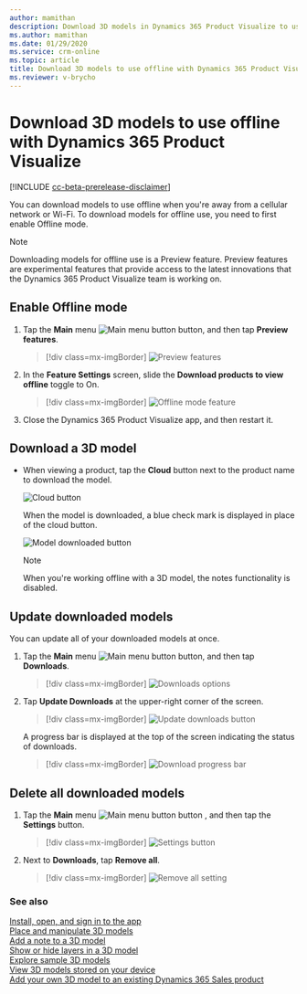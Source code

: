 ```yaml
---
author: mamithan
description: Download 3D models in Dynamics 365 Product Visualize to use when you don't have access to a network.
ms.author: mamithan
ms.date: 01/29/2020
ms.service: crm-online
ms.topic: article
title: Download 3D models to use offline with Dynamics 365 Product Visualize
ms.reviewer: v-brycho
---
```


# Download 3D models to use offline with Dynamics 365 Product Visualize

[!INCLUDE [cc-beta-prerelease-disclaimer](../includes/cc-beta-prerelease-disclaimer.md)]

You can download models to use offline when you're away from a cellular network or Wi-Fi. To download models for offline use, you need to first enable Offline mode.

> [!NOTE]
> Downloading models for offline use is a Preview feature. Preview features are experimental features that provide access to the latest innovations that the Dynamics 365 Product Visualize team is working on.

## Enable Offline mode

1. Tap the **Main** menu ![Main menu button](media/hamburger-icon.png "Main menu button") button, and then tap **Preview features**.

   > [!div class=mx-imgBorder]
   > ![Preview features](media/preview-features.png "Preview features")

2. In the **Feature Settings** screen, slide the **Download products to view offline** toggle to On.

   > [!div class=mx-imgBorder]
   > ![Offline mode feature](media/offline-mode.png "Offline mode feature")
   
3. Close the Dynamics 365 Product Visualize app, and then restart it.

## Download a 3D model

- When viewing a product, tap the **Cloud** button next to the product name to download the model.

   ![Cloud button](media/cloud-button.PNG "Cloud button")
   
   When the model is downloaded, a blue check mark is displayed in place of the cloud button.
   
   ![Model downloaded button](media/model-downloaded.PNG "Model downloaded button")
   
   > [!NOTE]
   > When you're working offline with a 3D model, the notes functionality is disabled.

## Update downloaded models

You can update all of your downloaded models at once.

1.	Tap the **Main** menu ![Main menu button](media/hamburger-icon.png "Main menu button") button, and then tap **Downloads**.

      > [!div class=mx-imgBorder]
      > ![Downloads options](media/downloads-option.png "Downloads options")

2.	Tap **Update Downloads** at the upper-right corner of the screen.

      > [!div class=mx-imgBorder]
      > ![Update downloads button](media/update-downloads.png "Update downloads button")

      A progress bar is displayed at the top of the screen indicating the status of downloads.

      > [!div class=mx-imgBorder]
      > ![Download progress bar](media/download-progress-bar.png "Download progress bar")

## Delete all downloaded models

1. Tap the **Main** menu ![Main menu button](media/hamburger-icon.png "Main menu button") button , and then tap the **Settings** button.

      > [!div class=mx-imgBorder]
      > ![Settings button](media/edit-account-settings.png "Settings button")

2. Next to **Downloads**, tap **Remove all**.

      > [!div class=mx-imgBorder]
      > ![Remove all setting](media/remove-all-setting.png "Remove all setting")

### See also

[Install, open, and sign in to the app](sign-in.md)<br>
[Place and manipulate 3D models](manipulate-models.md)<br>
[Add a note to a 3D model](add-note.md)<br>
[Show or hide layers in a 3D model](layers.md)<br>
[Explore sample 3D models](explore-samples.md)<br>
[View 3D models stored on your device](browse-models.md)<br>
[Add your own 3D model to an existing Dynamics 365 Sales product](add-model.md)
